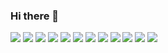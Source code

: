 ### Hi there 👋

<img src="https://img.shields.io/badge/HTML-black?style=for-the-badge&logo=HTML5&logoColor=#E34F26" />
<img src="https://img.shields.io/badge/CSS-black?style=for-the-badge&logo=CSS3&logoColor=#1572B6" />
<img src="https://img.shields.io/badge/Sass-black?style=for-the-badge&logo=Sass&logoColor=#c69" />
<img src="https://img.shields.io/badge/JavaScript-black?style=for-the-badge&logo=JavaScript&logoColor=#F7DF1E" />
<img src="https://img.shields.io/badge/TypeScript-black?style=for-the-badge&logo=TypeScript&logoColor=#3178C6" />
<img src="https://img.shields.io/badge/React-black?style=for-the-badge&logo=React&logoColor=#61DAFB" />
<img src="https://img.shields.io/badge/Redux-black?style=for-the-badge&logo=Redux&logoColor=#764ABC" />
<img src="https://img.shields.io/badge/VS Code-black?style=for-the-badge&logo=Visual Studio Code&logoColor=#007ACC" />
<img src="https://img.shields.io/badge/GitHub-black?style=for-the-badge&logo=GitHub&logoColor=#181717" />
<img src="https://img.shields.io/badge/npm-black?style=for-the-badge&logo=NPM&logoColor=#CB3837" />
<img src="https://img.shields.io/badge/Figma-black?style=for-the-badge&logo=Figma&logoColor=#F24E1E" />
<img src="https://img.shields.io/badge/Postman-black?style=for-the-badge&logo=Postman&logoColor=#FF6C37" />








<!--
**Kosynskyi/Kosynskyi** is a ✨ _special_ ✨ repository because its `README.md` (this file) appears on your GitHub profile.

Here are some ideas to get you started:

- 🔭 I’m currently working on ...
- 🌱 I’m currently learning ...
- 👯 I’m looking to collaborate on ...
- 🤔 I’m looking for help with ...
- 💬 Ask me about ...
- 📫 How to reach me: ...
- 😄 Pronouns: ...
- ⚡ Fun fact: ...

-->

